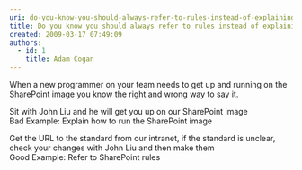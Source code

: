 ```yaml
---
uri: do-you-know-you-should-always-refer-to-rules-instead-of-explaining-it
title: Do you know you should always refer to rules instead of explaining it?
created: 2009-03-17 07:49:09
authors:
  - id: 1
    title: Adam Cogan
---
```





<span class='intro'> <p>​When a new programmer on your team needs to get up and running on the SharePoint image you know the right and wrong way to say it.</p><div class="ms-rteCustom-GreyBox">Sit with John Liu and he will get you up on our SharePoint image ​​​</div>
<span class="ms-rteCustom-FigureBad">Bad Example&#58; Explain how to run the SharePoint image</span>
<div class="ms-rteCustom-GreyBox">​Get the URL to the standard from our intranet, if the standard is unclear, check your changes with John Liu and​​ then make them</div>
​<span class="ms-rteCustom-FigureGood">Good Example&#58; Refer to SharePoint rules</span> </span>





